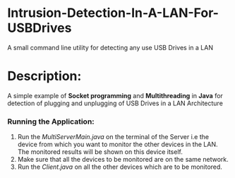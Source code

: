 # Intrusion-Detection-In-A-LAN-For-USBDrives
A small command line utility for detecting any use USB Drives in a LAN

# Description:
A simple example of **Socket programming** and **Multithreading** in **Java** for detection of plugging and unplugging of USB Drives in a LAN Architecture

### Running the Application:
1. Run the *MultiServerMain.java* on the terminal of the Server i.e the device from which you want to monitor the other devices in the LAN. The monitored results will be shown on this device itself.
1. Make sure that all the devices to be monitored are on the same network.
1. Run the *Client.java* on all the other devices which are to be monitored. 

